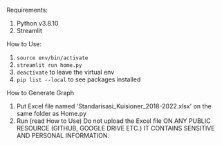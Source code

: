 Requirements:
1. Python v3.8.10
2. Streamlit

How to Use:
1. `source env/bin/activate`
2. `streamlit run home.py`
3. `deactivate` to leave the virtual env
4. `pip list --local` to see packages installed

How to Generate Graph
1. Put Excel file named 'Standarisasi_Kuisioner_2018-2022.xlsx' on the same folder as Home.py
2. Run (read How to Use)
Do not upload the Excel file ON ANY PUBLIC RESOURCE (GITHUB, GOOGLE DRIVE ETC.) IT CONTAINS SENSITIVE AND PERSONAL INFORMATION.
